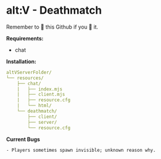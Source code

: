 # alt:V - Deathmatch

Remember to 🌟 this Github if you 💖 it.

**Requirements:**
* chat

**Installation:**

```yaml
altVServerFolder/
└── resources/
    ├── chat/
    |   ├── index.mjs
    |   ├── client.mjs
    |   ├── resource.cfg
    |   └── html/
    └── deathmatch/
        ├── client/
        ├── server/
        └── resource.cfg
```

**Current Bugs**
```
- Players sometimes spawn invisible; unknown reason why.
```
